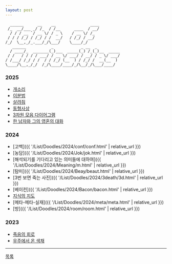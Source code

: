```yaml
---
layout: post
---
```


```
  ______      __    __               ____         
 /_  __/___ _/ /_  / /__      ____  / __/         
  / / / __ `/ __ \/ / _ \    / __ \/ /_           
 / / / /_/ / /_/ / /  __/   / /_/ / __/           
/_/  \__,_/_.___/_/\___/    \____/_/              
   ______           _            _ __  _          
  / ____/_  _______(_)___  _____(_) /_(_)__  _____
 / /   / / / / ___/ / __ \/ ___/ / __/ / _ \/ ___/
/ /___/ /_/ / /  / / /_/ (__  ) / /_/ /  __(__  ) 
\____/\__,_/_/  /_/\____/____/_/\__/_/\___/____/  
```

### 2025
- [개소리](./2025/0227/bull.html)
- [이분법](./2025/0224/dichotomy.html)
- [살려줘](./2025/0128/0128.html)
- [동형사상](./2025/0116/rosetta.html)
- [3차원 모음 다이어그램](./2025/0115/vowels.html)
- [한 남자와 그의 영혼의 대화](./2025/0113/duat.html)

### 2024
- [고백]({{ '/List/Doodles/2024/conf/conf.html' | relative_url }})
- [농담]({{ '/List/Doodles/2024/Jok/jok.html' | relative_url }})
- [해석되기를 기다리고 있는 의미들에 대하여]({{ '/List/Doodles/2024/Meaning/m.html' | relative_url }})
- [탐미]({{ '/List/Doodles/2024/Beay/beaut.html' | relative_url }})
- [3번 보면 죽는 사진]({{ '/List/Doodles/2024/3death/3d.html' | relative_url }})
- [베이컨]({{ '/List/Doodles/2024/Bacon/bacon.html' | relative_url }})
- [지식의 지도](./2024/map/map.html)
- [메타-메타-실재]({{ '/List/Doodles/2024/meta/meta.html' | relative_url }})
- [방]({{ '/List/Doodles/2024/room/room.html' | relative_url }})

### 2023
- [죽음의 회로](./2023/cd/cd.html)
- [우주에서 온 색채](./2023/color/color.html)


---


<div class="pagination">
  <a href="{{ '/List/list.html' | relative_url }}" class="prev-button">목록</a>
</div>